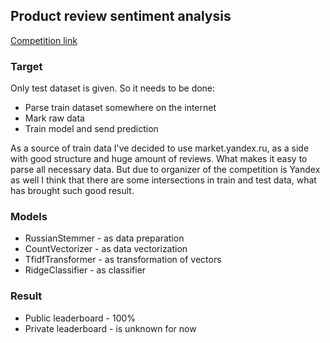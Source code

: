 ## Product review sentiment analysis

[Competition link](https://www.kaggle.com/c/product-reviews-sentiment-analysis)

### Target
Only test dataset is given. 
So it needs to be done:
 * Parse train dataset somewhere on the internet
 * Mark raw data
 * Train model and send prediction
 
As a source of train data I've decided to use market.yandex.ru, as a side with good structure and huge amount of reviews. 
What makes it easy to parse all necessary data. But due to organizer of the competition is Yandex as well I think that there are some 
intersections in train and test data, what has brought such good result.
 
### Models
 * RussianStemmer   - as data preparation
 * CountVectorizer  - as data vectorization
 * TfidfTransformer - as transformation of vectors
 * RidgeClassifier  - as classifier
  
### Result
 * Public leaderboard  - 100%
 * Private leaderboard - is unknown for now
